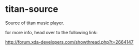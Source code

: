 titan-source
============

Source of titan music player.

for more info,
head over to the following link:

http://forum.xda-developers.com/showthread.php?t=2664147
